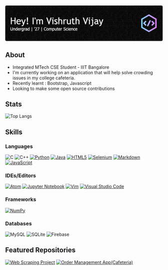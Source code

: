 ![Header](./github-header-image.png)

## About

-  Integrated MTech CSE Student - IIIT Bangalore
-  I'm currently working on an application that will help solve crowding issues in my college cafeteria.
-  Recently learnt : Bootstrap, Javascript
-  Looking to make some open source contributions

## Stats

![Top Langs](https://github-readme-stats.vercel.app/api/top-langs/?username=Vishruth23&hide_progress=true)

## Skills

### Languages 

![C](https://img.shields.io/badge/c-%2300599C.svg?style=for-the-badge&logo=c&logoColor=white)
![C++](https://img.shields.io/badge/c++-%2300599C.svg?style=for-the-badge&logo=c%2B%2B&logoColor=white)
[![Python](https://img.shields.io/badge/python-3670A0?style=for-the-badge&logo=python&logoColor=ffdd54)](https://docs.python.org/)
[![Java](https://img.shields.io/badge/java-%23ED8B00.svg?style=for-the-badge&logo=openjdk&logoColor=white)](https://dev.java/)
[![HTML5](https://img.shields.io/badge/html5-%23E34F26.svg?style=for-the-badge&logo=html5&logoColor=white)](https://developer.mozilla.org/en-US/docs/Web/HTML)
[![Selenium](https://img.shields.io/badge/-selenium-%43B02A?style=for-the-badge&logo=selenium&logoColor=white)](https://www.selenium.dev/documentation/)
[![Markdown](https://img.shields.io/badge/markdown-%23000000.svg?style=for-the-badge&logo=markdown&logoColor=white)](https://www.markdownguide.org/getting-started/)
[![JavaScript](https://img.shields.io/badge/javascript-%23323330.svg?style=for-the-badge&logo=javascript&logoColor=%23F7DF1E)](https://developer.mozilla.org/en-US/docs/Web/JavaScript)

### IDEs/Editors

[![Atom](https://img.shields.io/badge/Atom-%2366595C.svg?style=for-the-badge&logo=atom&logoColor=white)](https://atom.io/)
[![Jupyter Notebook](https://img.shields.io/badge/jupyter-%23FA0F00.svg?style=for-the-badge&logo=jupyter&logoColor=white)](https://docs.jupyter.org/en/latest/)
[![Vim](https://img.shields.io/badge/VIM-%2311AB00.svg?style=for-the-badge&logo=vim&logoColor=white)](https://www.vim.org/docs.php)
[![Visual Studio Code](https://img.shields.io/badge/Visual%20Studio%20Code-0078d7.svg?style=for-the-badge&logo=visual-studio-code&logoColor=white)](https://code.visualstudio.com/)

### Frameworks

[![NumPy](https://img.shields.io/badge/Numpy-777BB4?style=for-the-badge&logo=numpy&logoColor=white)](https://numpy.org/)

### Databases

![MySQL](https://img.shields.io/badge/mysql-%2300f.svg?style=for-the-badge&logo=mysql&logoColor=white)
![SQLite](https://img.shields.io/badge/sqlite-%2307405e.svg?style=for-the-badge&logo=sqlite&logoColor=white)
![Firebase](https://img.shields.io/badge/Firebase-039BE5?style=for-the-badge&logo=Firebase&logoColor=white)

## Featured Repositories

[![Web Scraping Project](https://github-readme-stats.vercel.app/api/pin/?username=Vishruth23&repo=Web-Scraping-Project&show_owner=true&theme=dark)](https://github.com/Vishruth23/Web-Scraping-Project)
[![Order Management App(Cafeteria)](https://github-readme-stats.vercel.app/api/pin/?username=Vishruth23&repo=zense_app&show_owner=true&theme=dark)](https://github.com/Vishruth23/zense_app)


